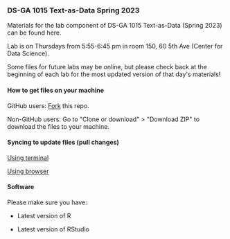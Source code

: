 ### DS-GA 1015 Text-as-Data Spring 2023

Materials for the lab component of DS-GA 1015 Text-as-Data (Spring 2023) can be found here. 

Lab is on Thursdays from 5:55-6:45 pm in room 150, 60 5th Ave (Center for Data Science).

Some files for future labs may be online, but please check back at the beginning of each lab for the most updated version of that day's materials!

#### How to get files on your machine

GitHub users: [Fork](https://help.github.com/articles/fork-a-repo/) this repo.

Non-GitHub users: Go to "Clone or download" > "Download ZIP" to download the files to your machine.

#### Syncing to update files (pull changes)

[Using terminal](https://help.github.com/articles/syncing-a-fork/) 

[Using browser](https://github.com/KirstieJane/STEMMRoleModels/wiki/Syncing-your-fork-to-the-original-repository-via-the-browser)

#### Software

Please make sure you have:

- Latest version of R

- Latest version of RStudio
